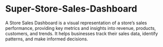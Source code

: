 # Super-Store-Sales-Dashboard
A Store Sales Dashboard is a visual representation of a store’s sales performance, providing key metrics and insights into revenue, products, customers, and trends. It helps businesses track their sales data, identify patterns, and make informed decisions.
